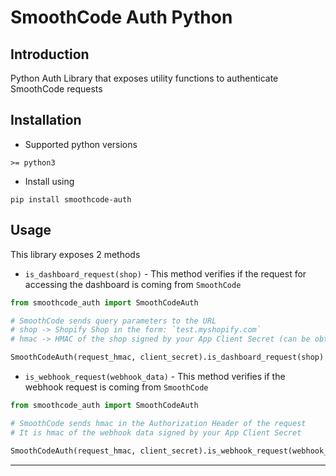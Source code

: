 # SmoothCode Auth Python

## Introduction
Python Auth Library that exposes utility functions to authenticate SmoothCode requests

## Installation
* Supported python versions
```shell
>= python3
```
* Install using
```shell
pip install smoothcode-auth
```

## Usage
This library exposes 2 methods
* `is_dashboard_request(shop)` - This method verifies if the request for accessing the dashboard is coming from `SmoothCode`
```python
from smoothcode_auth import SmoothCodeAuth

# SmoothCode sends query parameters to the URL
# shop -> Shopify Shop in the form: `test.myshopify.com`
# hmac -> HMAC of the shop signed by your App Client Secret (can be obtained from SmoothCode Dashboard in App Settings) 

SmoothCodeAuth(request_hmac, client_secret).is_dashboard_request(shop) # returns True if the request is valid
```
* `is_webhook_request(webhook_data)` - This method verifies if the webhook request is coming from `SmoothCode` 
```python
from smoothcode_auth import SmoothCodeAuth

# SmoothCode sends hmac in the Authorization Header of the request
# It is hmac of the webhook data signed by your App Client Secret

SmoothCodeAuth(request_hmac, client_secret).is_webhook_request(webhook_data) # returns True if the request is valid
```

***

